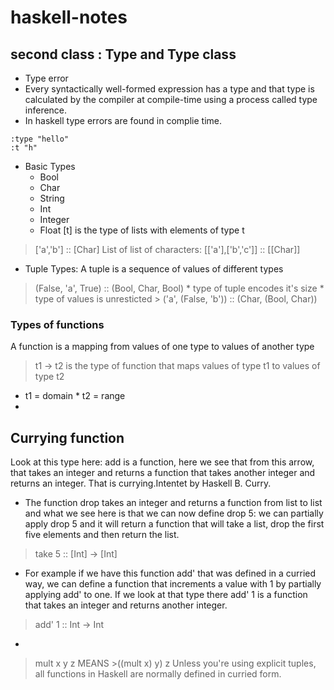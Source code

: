 
# haskell-notes

## second class : Type and Type class

* Type error
* Every syntactically well-formed expression has a type and that type is calculated by the compiler at compile-time using a process called type inference. 
* In haskell type errors are found in complie time.
```
:type "hello"
:t "h"
```

* Basic Types
  * Bool
  * Char  
  * String
  * Int
  * Integer
  * Float
 [t] is the type of lists with elements of type t
 >  ['a','b'] :: [Char]
 List of list of characters:
 >  [['a'],['b','c']] :: [[Char]] 
 
 * Tuple Types: A tuple is a sequence of values of different types
 > (False, 'a', True) :: (Bool, Char, Bool)
    * type of tuple encodes it's size
    * type of values is unresticted
    > ('a', (False, 'b')) :: (Char, (Bool, Char))

### Types of functions
A function is a mapping from values of one type to values of another type
> t1 -> t2 is the type of function that maps values of type t1 to values of type t2
  * t1 = domain * t2 = range
  * 
## Currying function
Look at this type here: add is a function,
here we see that from this arrow,
that takes an integer and returns a function
that takes another integer and returns an integer.
That is currying.Intentet by Haskell B. Curry.

* The function drop takes an integer and returns a function from list to list and what we see here is that we can now define drop 5: we can partially apply drop 5 and it will return a function that will take a list, drop the first five elements and then return the list. 
> take 5 :: [Int] -> [Int]
* For example if we have this function add' that was defined in a curried way, we can define a function that increments a value with 1 by partially applying add' to one. If we look at that type there add' 1 is a function that takes an integer and returns another integer.
> add' 1 :: Int -> Int
*
>mult x y z MEANS >((mult x) y) z
Unless you're using explicit tuples, all functions in Haskell are normally defined in curried form.

